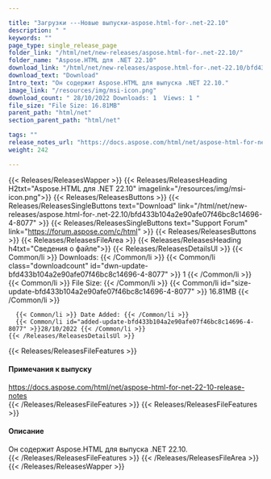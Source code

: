 ```yaml
---

title: "Загрузки ---Новые выпуски-aspose.html-for-.net-22.10"
description: " "
keywords: ""
page_type: single_release_page
folder_link: "/html/net/new-releases/aspose.html-for-.net-22.10/"
folder_name: "Aspose.HTML для .NET 22.10"
download_link: "/html/net/new-releases/aspose.html-for-.net-22.10/bfd433b104a2e90afe07f46bc8c14696-4-8077"
download_text: "Download"
Intro_text: "Он содержит Aspose.HTML для выпуска .NET 22.10."
image_link: "/resources/img/msi-icon.png"
download_count: " 28/10/2022 Downloads: 1  Views: 1 "
file_size: "File Size: 16.81MB"
parent_path: "html/net"
section_parent_path: "html/net"

tags: ""
release_notes_url: "https://docs.aspose.com/html/net/aspose-html-for-net-22-10-release-notes"
weight: 242

---
```


{{< Releases/ReleasesWapper >}}
  {{< Releases/ReleasesHeading H2txt="Aspose.HTML для .NET 22.10" imagelink="/resources/img/msi-icon.png">}}
  {{< Releases/ReleasesButtons >}}
    {{< Releases/ReleasesSingleButtons text="Download" link="/html/net/new-releases/aspose.html-for-.net-22.10/bfd433b104a2e90afe07f46bc8c14696-4-8077" >}}
    {{< Releases/ReleasesSingleButtons text="Support Forum" link="https://forum.aspose.com/c/html" >}}
  {{< Releases/ReleasesButtons >}}
  {{< Releases/ReleasesFileArea >}}
    {{< Releases/ReleasesHeading h4txt="Сведения о файле">}}
    {{< Releases/ReleasesDetailsUl >}}
      {{< Common/li >}} Downloads: {{< /Common/li >}}
      {{< Common/li class="downloadcount" id="dwn-update-bfd433b104a2e90afe07f46bc8c14696-4-8077" >}} 1 {{< /Common/li >}}
      {{< Common/li >}} File Size: {{< /Common/li >}}
      {{< Common/li id="size-update-bfd433b104a2e90afe07f46bc8c14696-4-8077" >}} 16.81MB {{< /Common/li >}}

      {{< Common/li >}} Date Added: {{< /Common/li >}}
      {{< Common/li id="added-update-bfd433b104a2e90afe07f46bc8c14696-4-8077" >}}28/10/2022 {{< /Common/li >}}
    {{< /Releases/ReleasesDetailsUl >}}

  {{< Releases/ReleasesFileFeatures >}}
      <h4>Примечания к выпуску</h4><div> <a href='https://docs.aspose.com/html/net/aspose-html-for-net-22-10-release-notes'>https://docs.aspose.com/html/net/aspose-html-for-net-22-10-release-notes</a></div>
  {{< /Releases/ReleasesFileFeatures >}}
  {{< Releases/ReleasesFileFeatures >}}
      <h4>Описание</h4><div class="HTMLDescription"> Он содержит Aspose.HTML для выпуска .NET 22.10.</div>
  {{< /Releases/ReleasesFileFeatures >}}
 {{< /Releases/ReleasesFileArea >}}
{{< /Releases/ReleasesWapper >}}



